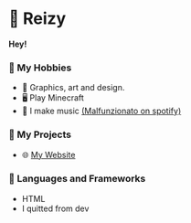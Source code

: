# 🥤  Reizy
**Hey!**
  
### 🏓 My Hobbies 
- 🎨 Graphics, art and design.
- 🖥 Play Minecraft
- 🎵 I make music [(Malfunzionato on spotify)](https://l.malfunzionatomusic.eu/spotify)

### 🔧 My Projects
- 🌐 [My Website](https://reizy.eu)

### 🐍 Languages and Frameworks
- HTML
- I quitted from dev
